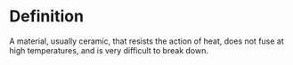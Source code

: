 # Definition

A material, usually ceramic, that resists the action of heat, does not
fuse at high temperatures, and is very difficult to break down.
